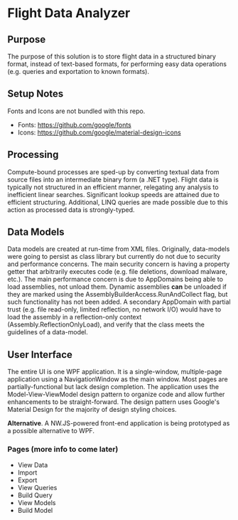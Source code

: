 # Flight Data Analyzer

## Purpose
The purpose of this solution is to store flight data in a structured binary format, instead of text-based formats, for performing easy data operations (e.g. queries and exportation to known formats).

## Setup Notes

Fonts and Icons are not bundled with this repo.

* Fonts: https://github.com/google/fonts
* Icons: https://github.com/google/material-design-icons

## Processing

Compute-bound processes are sped-up by converting textual data from source files into an intermediate binary form (a .NET type). Flight data is typically not structured in an efficient manner, relegating any analysis to inefficient linear searches. Significant lookup speeds are attained due to efficient structuring. Additional, LINQ queries are made possible due to this action as processed data is strongly-typed.

## Data Models

Data models are created at run-time from XML files. Originally, data-models were going to persist as class library but currently do not due to security and performance concerns. The main security concern is having a property getter that arbitrarily executes code (e.g. file deletions, download malware, etc.). The main performance concern is due to AppDomains being able to load assemblies, not unload them. Dynamic assemblies __can__ be unloaded if they are marked using the AssemblyBuilderAccess.RunAndCollect flag, but such functionality has not been added. A secondary AppDomain with partial trust (e.g. file read-only, limited reflection, no network I/O) would have to load the assembly in a reflection-only context (Assembly.ReflectionOnlyLoad), and verify that the class meets the guidelines of a data-model. 

## User Interface

The entire UI is one WPF application. It is a single-window, multiple-page application using a NavigationWindow as the main window. Most pages are partially-functional but lack design completion. The application uses the Model-View-ViewModel design pattern to organize code and allow further enhancements to be straight-forward. The design pattern uses Google's Material Design for the majority of design styling choices.

__Alternative__. A NW.JS-powered front-end application is being prototyped as a possible alternative to WPF.

### Pages (more info to come later)
* View Data
* Import
* Export
* View Queries
* Build Query
* View Models
* Build Model
